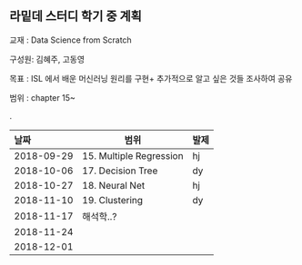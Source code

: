 ## 라밑데 스터디 학기 중 계획

교재 : Data Science from Scratch

구성원: 김혜주, 고동영

목표 : ISL 에서 배운 머신러닝 원리를 구현+ 추가적으로 알고 싶은 것들 조사하여 공유

범위 : chapter 15~

.

| 날짜       | 범위                    | 발제 |
| :--------- | ----------------------- | ---- |
| 2018-09-29 | 15. Multiple Regression | hj   |
| 2018-10-06 | 17. Decision Tree       | dy   |
| 2018-10-27 | 18. Neural Net          | hj   |
| 2018-11-10 | 19. Clustering          | dy   |
| 2018-11-17 | 해석학..?               |      |
| 2018-11-24 |                         |      |
| 2018-12-01 |                         |      |

